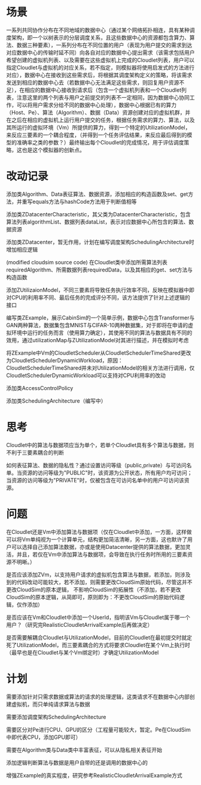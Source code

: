 # 场景 #
一系列共同协作分布在不同地域的数据中心（通过某个网络拓扑相连，具有某种调度架构，即一个以树表示的分层调度关系，且这些数据中心的资源都包含算力、算法、数据三种要素），一系列分布在不同位置的用户（表现为用户提交的需求到达对应数据中心的传输时延不同）向各自对应的数据中心提出需求（该需求包括用户希望创建的虚拟机列表、以及需要在这些虚拟机上完成的Cloudlet列表，用户可以指定Cloudlet与虚拟机的对应关系，若不指定，则模拟器将使用启发式的方法进行对应），数据中心在接收到这些需求后，将根据其调度架构定义的策略，将该需求发送到相应的数据中心去（若数据中心无法满足这些需求，则回复用户资源不足），在相应的数据中心接收到请求后（包含一个虚拟机列表和一个Cloudlet列表，注意这里的两个列表与用户之前提交的列表不一定相同，因为数据中心协同工作，可以将用户需求分给不同的数据中心处理），数据中心根据已有的算力（Host、Pe）、算法（Algorithm）、数据（Data）资源创建对应的虚拟机群，并在之后在相应的虚拟机上运行用户提交的任务，根据任务需求的算力、算法，以及其所运行的虚拟环境（Vm）所提供的算力，得到一个特定的UtilizationModel，来反应三要素的一个耦合程度，（并得到一个任务评估结果，来反应最后得到的模型的准确率之类的参数？）最终输出每个Cloudlet的完成情况，用于评估调度策略，这也是这个模拟器的创新点。

# 改动记录 #
添加类Algorithm、Data表征算法、数据资源，添加相应的构造函数及set、get方法，并重写equals方法与hashCode方法用于判断值相等

添加类ZDatacenterCharacteristic，其父类为DatacenterCharacteristic，包含算法列表algorithmList、数据列表dataList，表示对应数据中心所包含的算法、数据资源

添加类ZDatacenter，暂无作用，计划在编写调度架构SchedulingArchitecture时增加相应逻辑

(modified cloudsim source code) 在Cloudlet类中添加所需算法列表requiredAlgorithm、所需数据列表requiredData，以及其相应的get、set方法与构造函数

添加ZUtilizaionModel，不同三要素将导致任务执行效率不同，反映在模拟器中即对CPU的利用率不同、最后任务的完成评分不同，该方法提供了针对上述逻辑的接口

编写类ZExample，展示CabinSim的一个简单示例，数据中心包含Transformer与GAN两种算法，数据集包含MNIST与CIFAR-10两种数据集，对于即将在申请的虚拟环境中运行的任务而言（使用算力确定），其使用不同的算法与数据具有不同的效用，通过utilizationMap与ZUtilizationModel对其进行描述，并在模拟时考虑

将ZExample中Vm的CloudletScheduler从CloudletSchedulerTimeShared更改为CloudletSchedulerDynamicWorkload，原因：CloudletSchedulerTimeShared并未对UtilizationModel的相关方法进行调用，仅CloudletSchedulerDynamicWorkload可以支持对CPU利用率的改动

添加类AccessControlPolicy

添加类SchedulingArchitecture（编写中）

# 思考 #
Cloudlet中的算法与数据项应当为单个，若单个Cloudlet具有多个算法与数据，则不利于三要素耦合的判断

如何表征算法、数据的隐私性？通过设置访问等级（public,private）与可访问名单。当资源的访问等级为"PUBLIC"时，该资源为公开状态，所有用户均可访问；当资源的访问等级为"PRIVATE"时，仅被包含在可访问名单中的用户可访问该资源。

# 问题 #
在Cloudlet还是Vm中添加算法与数据项（仅在Cloudlet中添加，一方面，这样做可以将Vm单纯视为一个计算单元，结构更加简洁清晰，另一方面，这也默许了用户可以选择自己添加算法数据，亦或是使用Datacenter提供的算法数据，更加灵活，并且，若仅在Vm中添加算法与数据项，会导致在执行任务时所用的三要素资源不明晰。）

是否应该添加ZVm，以支持用户请求的虚拟机包含算法与数据，若添加，则涉及到的代码改动可能较大，若不添加，则需要更改CloudSim原始代码，尽管这并不更改CloudSim的原本逻辑， 不影响CloudSim的拓展性（不添加，若不更改CloudSim的原本逻辑，从简即可，原则即为：不更改CloudSim的原始代码逻辑，仅作添加）

是否应该在Vm和Cloudlet中添加一个UserId，指明该Vm与Cloudlet属于哪一个用户？（研究完RealisticCloudletArrivalExample后再做决定）

是否需要解耦合Cloudlet与UtilizationModel，目前的Cloudlet在最初提交时就定死了UtilizationModel，而三要素耦合的方式将要求Cloudlet在某个Vm上执行时（最早也是在Cloudlet与某个Vm绑定时）才确定UtilizationModel

# 计划 #
需要添加针对只需求数据或算法的请求的处理逻辑，这类请求不在数据中心内部创建虚拟机，而只单纯请求算法与数据

需要添加调度架构SchedulingArchitecture

需要区分对Pe进行CPU、GPU的区分（工程量可能较大，暂定。Pe在CloudSim中即代表CPU，添加GPU即可）

需要在Algorithm类与Data类中丰富表征，可以从隐私相关表征开始

添加逻辑判断算法与数据是用户自带的还是调用的数据中心的

增强ZExample的真实程度，研究参考RealisticCloudletArrivalExample方式